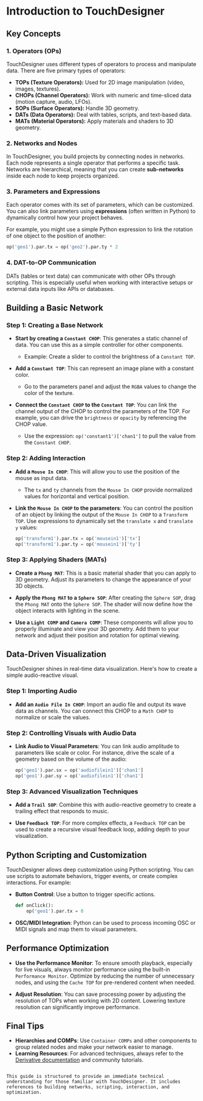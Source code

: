 # Introduction to TouchDesigner

## Key Concepts

### 1. Operators (OPs)
TouchDesigner uses different types of operators to process and manipulate data. There are five primary types of operators:

- **TOPs (Texture Operators):** Used for 2D image manipulation (video, images, textures).
- **CHOPs (Channel Operators):** Work with numeric and time-sliced data (motion capture, audio, LFOs).
- **SOPs (Surface Operators):** Handle 3D geometry.
- **DATs (Data Operators):** Deal with tables, scripts, and text-based data.
- **MATs (Material Operators):** Apply materials and shaders to 3D geometry.

### 2. Networks and Nodes
In TouchDesigner, you build projects by connecting nodes in networks. Each node represents a single operator that performs a specific task. Networks are hierarchical, meaning that you can create **sub-networks** inside each node to keep projects organized.

### 3. Parameters and Expressions
Each operator comes with its set of parameters, which can be customized. You can also link parameters using **expressions** (often written in Python) to dynamically control how your project behaves.

For example, you might use a simple Python expression to link the rotation of one object to the position of another:
```python
op('geo1').par.tx = op('geo2').par.ty * 2
```

### 4. DAT-to-OP Communication
DATs (tables or text data) can communicate with other OPs through scripting. This is especially useful when working with interactive setups or external data inputs like APIs or databases.

## Building a Basic Network

### Step 1: Creating a Base Network

- **Start by creating a `Constant CHOP`**: This generates a static channel of data. You can use this as a simple controller for other components. 
  - Example: Create a slider to control the brightness of a `Constant TOP`.

- **Add a `Constant TOP`**: This can represent an image plane with a constant color.
  - Go to the parameters panel and adjust the `RGBA` values to change the color of the texture.

- **Connect the `Constant CHOP` to the `Constant TOP`**: You can link the channel output of the CHOP to control the parameters of the TOP. For example, you can drive the `brightness` or `opacity` by referencing the CHOP value.
  - Use the expression: `op('constant1')['chan1']` to pull the value from the `Constant CHOP`.

### Step 2: Adding Interaction

- **Add a `Mouse In CHOP`**: This will allow you to use the position of the mouse as input data.
  - The `tx` and `ty` channels from the `Mouse In CHOP` provide normalized values for horizontal and vertical position.

- **Link the `Mouse In CHOP` to the parameters**: You can control the position of an object by linking the output of the `Mouse In CHOP` to a `Transform TOP`. Use expressions to dynamically set the `translate x` and `translate y` values:
  
  ```python
  op('transform1').par.tx = op('mousein1')['tx']
  op('transform1').par.ty = op('mousein1')['ty']
  ```

### Step 3: Applying Shaders (MATs)

- **Create a `Phong MAT`**: This is a basic material shader that you can apply to 3D geometry. Adjust its parameters to change the appearance of your 3D objects.
  
- **Apply the `Phong MAT` to a `Sphere SOP`**: After creating the `Sphere SOP`, drag the `Phong MAT` onto the `Sphere SOP`. The shader will now define how the object interacts with lighting in the scene.

- **Use a `Light COMP` and `Camera COMP`**: These components will allow you to properly illuminate and view your 3D geometry. Add them to your network and adjust their position and rotation for optimal viewing.

## Data-Driven Visualization

TouchDesigner shines in real-time data visualization. Here's how to create a simple audio-reactive visual.

### Step 1: Importing Audio

- **Add an `Audio File In CHOP`**: Import an audio file and output its wave data as channels. You can connect this CHOP to a `Math CHOP` to normalize or scale the values.

### Step 2: Controlling Visuals with Audio Data

- **Link Audio to Visual Parameters**: You can link audio amplitude to parameters like scale or color. For instance, drive the scale of a geometry based on the volume of the audio:
  
  ```python
  op('geo1').par.sx = op('audiofilein1')['chan1']
  op('geo1').par.sy = op('audiofilein1')['chan1']
  ```

### Step 3: Advanced Visualization Techniques

- **Add a `Trail SOP`**: Combine this with audio-reactive geometry to create a trailing effect that responds to music.

- **Use `Feedback TOP`**: For more complex effects, a `Feedback TOP` can be used to create a recursive visual feedback loop, adding depth to your visualization.

## Python Scripting and Customization

TouchDesigner allows deep customization using Python scripting. You can use scripts to automate behaviors, trigger events, or create complex interactions. For example:

- **Button Control**: Use a button to trigger specific actions.
  
  ```python
  def onClick():
      op('geo1').par.tx = 0
  ```

- **OSC/MIDI Integration**: Python can be used to process incoming OSC or MIDI signals and map them to visual parameters.

## Performance Optimization

- **Use the Performance Monitor**: To ensure smooth playback, especially for live visuals, always monitor performance using the built-in `Performance Monitor`. Optimize by reducing the number of unnecessary nodes, and using the `Cache TOP` for pre-rendered content when needed.

- **Adjust Resolution**: You can save processing power by adjusting the resolution of TOPs when working with 2D content. Lowering texture resolution can significantly improve performance.

## Final Tips

- **Hierarchies and COMPs**: Use `Container COMPs` and other components to group related nodes and make your network easier to manage.
- **Learning Resources**: For advanced techniques, always refer to the [Derivative documentation](https://docs.derivative.ca) and community tutorials.
```

This guide is structured to provide an immediate technical understanding for those familiar with TouchDesigner. It includes references to building networks, scripting, interaction, and optimization.
